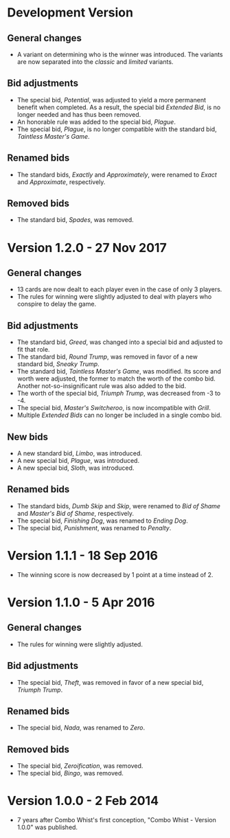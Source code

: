 Development Version
===================

## General changes
- A variant on determining who is the winner was introduced. The variants are now separated into the _classic_ and _limited_ variants.

## Bid adjustments
- The special bid, _Potential_, was adjusted to yield a more permanent benefit when completed. As a result, the special bid _Extended Bid_, is no longer needed and has thus been removed.
- An honorable rule was added to the special bid, _Plague_.
- The special bid, _Plague_, is no longer compatible with the standard bid, _Taintless Master's Game_.

## Renamed bids
- The standard bids, _Exactly_ and _Approximately_, were renamed to _Exact_ and _Approximate_, respectively.

## Removed bids
- The standard bid, _Spades_, was removed.

Version 1.2.0 - 27 Nov 2017
===========================
## General changes
- 13 cards are now dealt to each player even in the case of only 3 players.
- The rules for winning were slightly adjusted to deal with players who conspire to delay the game.

## Bid adjustments
- The standard bid, _Greed_, was changed into a special bid and adjusted to fit that role.
- The standard bid, _Round Trump_, was removed in favor of a new standard bid, _Sneaky Trump_.
- The standard bid, _Taintless Master's Game_, was modified. Its score and worth were adjusted, the former to match the worth of the combo bid. Another not-so-insignificant rule was also added to the bid.
- The worth of the special bid, _Triumph Trump_, was decreased from -3 to -4.
- The special bid, _Master's Switcheroo_, is now incompatible with _Grill_.
- Multiple _Extended Bids_ can no longer be included in a single combo bid.

## New bids
- A new standard bid, _Limbo_, was introduced.
- A new special bid, _Plague_, was introduced.
- A new special bid, _Sloth_, was introduced.

## Renamed bids
- The standard bids, _Dumb Skip_ and _Skip_, were renamed to _Bid of Shame_ and _Master's Bid of Shame_, respectively.
- The special bid, _Finishing Dog_, was renamed to _Ending Dog_.
- The special bid, _Punishment_, was renamed to _Penalty_.

Version 1.1.1 - 18 Sep 2016
===========================
- The winning score is now decreased by 1 point at a time instead of 2.

Version 1.1.0 - 5 Apr 2016
==========================
## General changes
- The rules for winning were slightly adjusted.

## Bid adjustments
- The special bid, _Theft_, was removed in favor of a new special bid, _Triumph Trump_.

## Renamed bids
- The special bid, _Nada_, was renamed to _Zero_.

## Removed bids
- The special bid, _Zeroification_, was removed.
- The special bid, _Bingo_, was removed.

Version 1.0.0 - 2 Feb 2014
==========================
- 7 years after Combo Whist's first conception, "Combo Whist - Version 1.0.0" was published.

